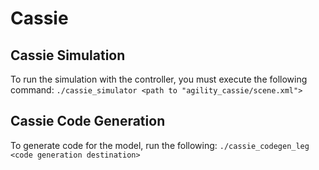 # Cassie
## Cassie Simulation
To run the simulation with the controller, you must execute the following command:
`./cassie_simulator <path to "agility_cassie/scene.xml">`

## Cassie Code Generation
To generate code for the model, run the following:
`./cassie_codegen_leg <code generation destination>`